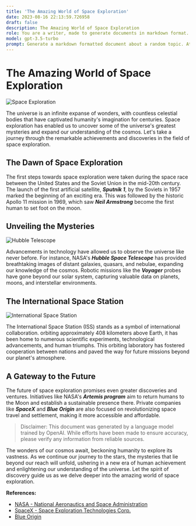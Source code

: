 ```yaml
---
title: 'The Amazing World of Space Exploration'
date: 2023-08-16 22:13:59.726958
draft: false
description: The Amazing World of Space Exploration
role: You are a writer, made to generate documents in markdown format. It is very important that all of the documents you generate are in valid markdown format.
model: gpt-3.5-turbo
prompt: Generate a markdown formatted document about a random topic. At the bottom, include a disclaimer explaining that the document was generated by you. The first line of the document should be the title. Make sure that the entire document is in proper markdown format, using a mix of various tags to make the document visually appealing.
---
```


# The Amazing World of Space Exploration

![Space Exploration](https://www.nasa.gov/sites/default/files/styles/full_width_feature/public/thumbnails/image/space_station_flyover_new_0.jpg)

The universe is an infinite expanse of wonders, with countless celestial bodies that have captivated humanity's imagination for centuries. Space exploration has enabled us to uncover some of the universe's greatest mysteries and expand our understanding of the cosmos. Let's take a journey through the remarkable achievements and discoveries in the field of space exploration.

## The Dawn of Space Exploration

The first steps towards space exploration were taken during the space race between the United States and the Soviet Union in the mid-20th century. The launch of the first artificial satellite, ***Sputnik 1***, by the Soviets in 1957 marked the beginning of an exciting era. This was followed by the historic Apollo 11 mission in 1969, which saw ***Neil Armstrong*** become the first human to set foot on the moon.

## Unveiling the Mysteries

![Hubble Telescope](https://www.nasa.gov/sites/default/files/styles/full_width_feature/public/images/588937main_pia14293_full.jpg)

Advancements in technology have allowed us to observe the universe like never before. For instance, NASA's ***Hubble Space Telescope*** has provided breathtaking images of distant galaxies, quasars, and nebulae, expanding our knowledge of the cosmos. Robotic missions like the ***Voyager*** probes have gone beyond our solar system, capturing valuable data on planets, moons, and interstellar environments.

## The International Space Station

![International Space Station](https://www.nasa.gov/sites/default/files/styles/full_width_feature/public/thumbnails/image/iss024e005580_1.jpg)

The International Space Station (ISS) stands as a symbol of international collaboration. orbiting approximately 408 kilometers above Earth, it has been home to numerous scientific experiments, technological advancements, and human triumphs. This orbiting laboratory has fostered cooperation between nations and paved the way for future missions beyond our planet's atmosphere.

## A Gateway to the Future

The future of space exploration promises even greater discoveries and ventures. Initiatives like NASA's ***Artemis program*** aim to return humans to the Moon and establish a sustainable presence there. Private companies like ***SpaceX*** and ***Blue Origin*** are also focused on revolutionizing space travel and settlement, making it more accessible and affordable.

> Disclaimer: This document was generated by a language model trained by OpenAI. While efforts have been made to ensure accuracy, please verify any information from reliable sources.

The wonders of our cosmos await, beckoning humanity to explore its vastness. As we continue our journey to the stars, the mysteries that lie beyond our reach will unfold, ushering in a new era of human achievement and enlightening our understanding of the universe. Let the spirit of discovery guide us as we delve deeper into the amazing world of space exploration.

**References:**

- [NASA - National Aeronautics and Space Administration](https://www.nasa.gov)
- [SpaceX - Space Exploration Technologies Corp.](https://www.spacex.com)
- [Blue Origin](https://www.blueorigin.com)